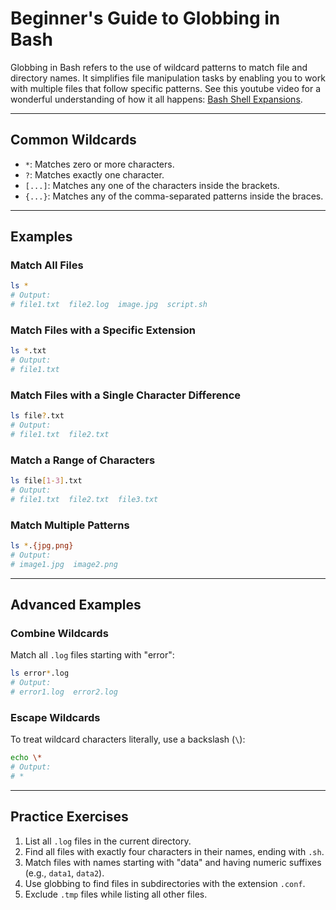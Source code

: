 # Beginner's Guide to Globbing in Bash

Globbing in Bash refers to the use of wildcard patterns to match file and directory names. It simplifies file manipulation tasks by enabling you to work with multiple files that follow specific patterns. See this youtube video for a wonderful understanding of how it all happens: [Bash Shell Expansions](https://www.youtube.com/watch?v=BhOqqsLWVyA).

---

## Common Wildcards
- `*`: Matches zero or more characters.
- `?`: Matches exactly one character.
- `[...]`: Matches any one of the characters inside the brackets.
- `{...}`: Matches any of the comma-separated patterns inside the braces.

---

## Examples

### Match All Files
```bash
ls *
# Output:
# file1.txt  file2.log  image.jpg  script.sh
```

### Match Files with a Specific Extension
```bash
ls *.txt
# Output:
# file1.txt
```

### Match Files with a Single Character Difference
```bash
ls file?.txt
# Output:
# file1.txt  file2.txt
```

### Match a Range of Characters
```bash
ls file[1-3].txt
# Output:
# file1.txt  file2.txt  file3.txt
```

### Match Multiple Patterns
```bash
ls *.{jpg,png}
# Output:
# image1.jpg  image2.png
```

---

## Advanced Examples

### Combine Wildcards
Match all `.log` files starting with "error":
```bash
ls error*.log
# Output:
# error1.log  error2.log
```

### Escape Wildcards
To treat wildcard characters literally, use a backslash (`\`):
```bash
echo \*
# Output:
# *
```

---

## Practice Exercises
1. List all `.log` files in the current directory.
2. Find all files with exactly four characters in their names, ending with `.sh`.
3. Match files with names starting with "data" and having numeric suffixes (e.g., `data1`, `data2`).
4. Use globbing to find files in subdirectories with the extension `.conf`.
5. Exclude `.tmp` files while listing all other files.